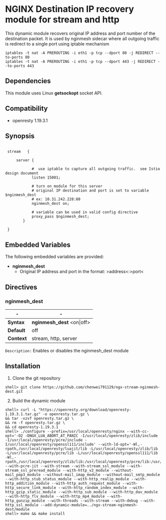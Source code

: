 # NGINX Destination IP recovery module for stream and http

This dynamic module recovers original IP address and port number of the destination packet.
It is used by nginmesh sidecar where all outgoing traffic is redirect to a single port using iptable mechanism

```
iptables -t nat -A PREROUTING -i eth1 -p tcp --dport 80 -j REDIRECT --to-ports 80
iptables -t nat -A PREROUTING -i eth1 -p tcp --dport 443 -j REDIRECT --to-ports 443
```

## Dependencies

This module uses Linux **getsockopt** socket API.  

## Compatibility

* openresty 1.19.3.1

## Synopsis

```nginx

 stream   {
 
	 server {
	 
			#  use iptable to capture all outgoing traffic.  see Istio design document
			listen 15001;
			
			# turn on module for this server
			# original IP destination and port is set to variable $nginmesh_dest
			# ex: 10.31.242.228:80
			nginmesh_dest on;
	
			# variable can be used in valid config directive
			proxy_pass $nginmesh_dest;
		}
		
 }	

```

## Embedded Variables

The following embedded variables are provided:

* **nginmesh_dest**
  * Original IP address and port in the format:  &gt;address&lt;:&gt;port&lt;

## Directives

### nginmesh_dest

| -   | - |
| --- | --- |
| **Syntax**  | **nginmesh_dest** \<on\|off\> |
| **Default** | off |
| **Context** | stream, http, server |

`Description:` Enables or disables the nginmesh_dest module


## Installation

1. Clone the git repository

  ```
  shell> git clone https://github.com/chenwei791129/ngx-stream-nginmesh-dest.git
  ```

2. Build the dynamic module

  ```
  shell> curl -L "https://openresty.org/download/openresty-1.19.3.1.tar.gz" -o openresty.tar.gz \
&& tar -xzvf openresty.tar.gz \
&& rm -f openresty.tar.gz \
&& cd openresty-1.19.3.1
  shell> ./configure --prefix=/usr/local/openresty/nginx --with-cc-opt='-O2 -DNGX_LUA_ABORT_AT_PANIC -I/usr/local/openresty/zlib/include -I/usr/local/openresty/pcre/include -I/usr/local/openresty/openssl111/include' --with-ld-opt='-Wl,-rpath,/usr/local/openresty/luajit/lib -L/usr/local/openresty/zlib/lib -L/usr/local/openresty/pcre/lib -L/usr/local/openresty/openssl111/lib -Wl,-rpath,/usr/local/openresty/zlib/lib:/usr/local/openresty/pcre/lib:/usr/local/openresty/openssl111/lib' --with-pcre-jit --with-stream --with-stream_ssl_module --with-stream_ssl_preread_module --with-http_v2_module --without-mail_pop3_module --without-mail_imap_module --without-mail_smtp_module --with-http_stub_status_module --with-http_realip_module --with-http_addition_module --with-http_auth_request_module --with-http_secure_link_module --with-http_random_index_module --with-http_gzip_static_module --with-http_sub_module --with-http_dav_module --with-http_flv_module --with-http_mp4_module --with-http_gunzip_module --with-threads --with-stream --with-debug --with-http_ssl_module --add-dynamic-module=../ngx-stream-nginmesh-dest/module
  shell> make && make install
  ```
